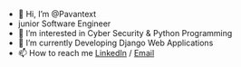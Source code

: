 - 👋 Hi, I’m @Pavantext
- junior Software Engineer
- 👀 I’m interested in Cyber Security & Python Programming
- 🌱 I’m currently Developing Django Web Applications
- 📫 How to reach me [LinkedIn](https://www.linkedin.com/in/pavan-kumar-m-a991b2250?utm_source=share&utm_campaign=share_via&utm_content=profile&utm_medium=android_app) / [Email](pavantext6@gmail.com)
  

<!---
Pavantext/Pavantext is a ✨ special ✨ repository because its `README.md` (this file) appears on your GitHub profile.
You can click the Preview link to take a look at your changes.
--->
